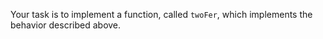 Your task is to implement a function, called `twoFer`, which implements the behavior described above.
